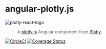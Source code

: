 # angular-plotly.js


![plotly-react-logo](https://static1.squarespace.com/static/5a5adfdea9db09d594a841f3/t/5a5af2c5e2c48307ed4a21b6/1515975253370/)

> A [plotly.js](https://github.com/plotly/plotly.js) Angular component from
> [Plotly](https://plot.ly/).

[![CircleCI](https://circleci.com/gh/plotly/angular-plotly.js.svg?style=svg)](https://circleci.com/gh/plotly/angular-plotly.js)
[![Coverage Status](https://coveralls.io/repos/github/plotly/angular-plotly.js/badge.svg?branch=master)](https://coveralls.io/github/plotly/angular-plotly.js?branch=master)
